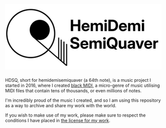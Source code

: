 # ![HemiDemiSemiQuaver](./HDSQ.png)

HDSQ, short for hemidemisemiquaver (a 64th note), is a music project I started
in 2016, where I created [black MIDI](https://en.wikipedia.org/wiki/Black_MIDI),
a micro-genre of music utilising MIDI files that contain tens of thousands, or
even millions of notes.

I'm incredibly proud of the music I created, and so I am using this repository
as a way to archive and share my work with the world.

If you wish to make use of my work, please make sure to respect the conditions
I have placed in [the license for my work](./LICENSE.md).
